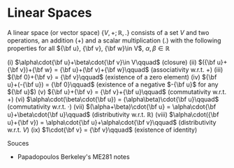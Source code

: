 # Linear Spaces

A linear space (or vector space) $\{V,+;\mathbb{R},.\}$ consists of a set $V$ and two operations, an addition $(+)$ and a scalar multiplication $(.)$ with the following properties for all ${\bf u}, {\bf v}, {\bf w}\in V$, $\alpha, \beta\in\mathbb{R}$

(i) $\alpha\cdot{\bf u}+\beta\cdot{\bf v}\in V\qquad$ (closure)
(ii) $({\bf u}+{\bf v})+{\bf w} = {\bf u}+(\bf v)+{\bf w}\qquad$ (associativity w.r.t. +)
(iii) ${\bf 0}+{\bf v} = {\bf v}\qquad$ (existence of a zero element)
(iv) ${\bf u}+(-{\bf u}) = {\bf 0}\qquad$ (existence of a negative $-{\bf u}$ for any ${\bf u}$)
(v) ${\bf u}+{\bf v} = {\bf v}+{\bf u}\qquad$ (commutativity w.r.t. +)
(vi) $\alpha\cdot(\beta\cdot{\bf u}) = (\alpha\beta)\cdot{\bf u}\qquad$ (commutativity w.r.t. $\cdot$)
(vii) $(\alpha+\beta)\cdot{\bf u} = \alpha\cdot{\bf u}+\beta\cdot{\bf u}\qquad$ (distributivity w.r.t. $\mathbb{R}$)
(viii) $\alpha\cdot({\bf u}+{\bf v}) = \alpha\cdot{\bf u}+\alpha\cdot{\bf v}\qquad$ (distributivity w.r.t. $V$)
(ix) $1\cdot{\bf v} = {\bf v}\qquad$ (existence of identity)


Souces
- Papadopoulos Berkeley's ME281 notes
